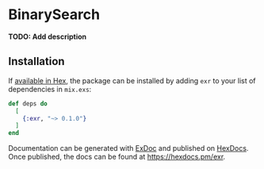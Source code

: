 # BinarySearch

**TODO: Add description**

## Installation

If [available in Hex](https://hex.pm/docs/publish), the package can be installed
by adding `exr` to your list of dependencies in `mix.exs`:

```elixir
def deps do
  [
    {:exr, "~> 0.1.0"}
  ]
end
```

Documentation can be generated with [ExDoc](https://github.com/elixir-lang/ex_doc)
and published on [HexDocs](https://hexdocs.pm). Once published, the docs can
be found at <https://hexdocs.pm/exr>.

